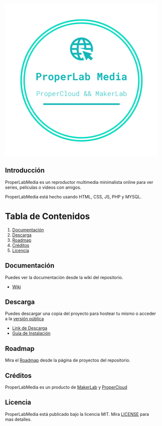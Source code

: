 <img src="/assets/img/icon/properlab.png">

## Introducción

ProperLabMedia es un reproductor multimedia minimalista online para ver series, películas o videos con amigos.

ProperLabMedia está hecho usando HTML, CSS, JS, PHP y MYSQL.

# Tabla de Contenidos

1. [Documentación](#documentación)
2. [Descarga](#descarga)
3. [Roadmap](#roadmap)
4. [Créditos](#créditos)
5. [Licencia](#licencia)

## Documentación
Puedes ver la documentación desde la wiki del repositorio.
- [Wiki](https://github.com/ProperLab/ProperLabMedia/wiki)

## Descarga
Puedes descargar una copia del proyecto para hostear tu mismo o acceder a la [versión pública](http://properlab.sytes.net/media/)
- [Link de Descarga](https://github.com/ProperLab/ProperLabMedia/releases)
- [Guía de Instalación](https://github.com/ProperLab/ProperLabMedia/wiki/Gu%C3%ADa-de-Instalaci%C3%B3n)

## Roadmap
Mira el [Roadmap](https://github.com/ProperLab/ProperLabMedia/projects) desde la página de proyectos del repositorio.

## Créditos
ProperLabMedia es un producto de [MakerLab](https://makerlab.sytes.net) y [ProperCloud](https://propercloud.sytes.net)

## Licencia
ProperLabMedia está publicado bajo la licencia MIT.
Mira [LICENSE](LICENSE) para mas detalles.